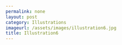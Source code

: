 ```yaml
---
permalink: none
layout: post
category: Illustrations
imageurl: /assets/images/illustration6.jpg
title: Illustration6
---
```

